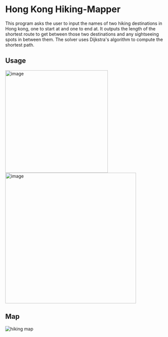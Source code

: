 # Hong Kong Hiking-Mapper
This program asks the user to input the names of two hiking destinations in Hong kong, one to start at and one to end at. It outputs the length of the shortest route to get between those two destinations and any sightseeing spots in between them. The solver uses Dijkstra's algorithm to compute the shortest path. 

## Usage
<img width="324" alt="image" src="https://github.com/henrietta-k/Hiking-Mapper/assets/111554249/badc7a93-ce85-4f25-9898-edc5d2a3f87b">
<img width="413" alt="image" src="https://github.com/henrietta-k/Hiking-Mapper/assets/111554249/bc67bdf1-0da1-4cb7-920b-29eacc1ba3a1">

## Map
![hiking map](https://github.com/henrietta-k/Hiking-Mapper/assets/111554249/bda37ad2-34f6-4033-8f06-05dbae78a962)

